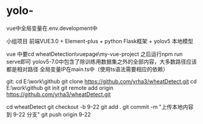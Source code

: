 # yolo-
vue中全局变量在.env.development中

小组项目
前端VUE3.0 + Element-plus
+
python Flask框架
+
yolov5 本地模型

vue 中要cd wheatDetection\vuepage\my-vue-project
之后运行npm run serve即可
yolov5-7.0中包含了除训练用数据集之外的全部内容，大多数路径应该都是相对路径
全局变量IP在main.ts中（使用ts语法需要相应的依赖）

git:
cd E:\work\github
git clone https://github.com/yrha3/wheatDetect.git
cd E:\work\github
git init
git remote add origin https://github.com/yrha3/wheatDetect.git

cd wheatDetect
git checkout -b 9-22
git add .
git commit -m "上传本地内容到 9-22 分支"
git push origin 9-22

